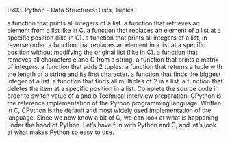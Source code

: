 0x03. Python - Data Structures: Lists, Tuples

a function that prints all integers of a list.
a function that retrieves an element from a list like in C.
a function that replaces an element of a list at a specific position (like in C).
a function that prints all integers of a list, in reverse order.
a function that replaces an element in a list at a specific position without modifying the original list (like in C).
a function that removes all characters c and C from a string.
a function that prints a matrix of integers.
a function that adds 2 tuples.
a function that returns a tuple with the length of a string and its first character.
a function that finds the biggest integer of a list.
a function that finds all multiples of 2 in a list.
a function that deletes the item at a specific position in a list.
Complete the source code in order to switch value of a and b
Technical interview preparation:
CPython is the reference implementation of the Python programming language. Written in C, CPython is the default and most widely used implementation of the language.
Since we now know a bit of C, we can look at what is happening under the hood of Python. Let’s have fun with Python and C, and let’s look at what makes Python so easy to use.
